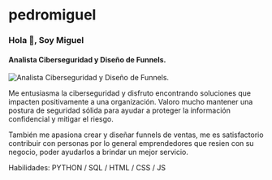 # pedromiguel
### Hola 👋, Soy Miguel
#### Analista Ciberseguridad y Diseño de Funnels. 
![Analista Ciberseguridad y Diseño de Funnels. ](https://arturssmirnovs.github.io/github-profile-readme-generator/images/banner.png)

Me entusiasma la ciberseguridad y disfruto encontrando soluciones que impacten positivamente a una organización. Valoro mucho mantener una postura de seguridad sólida para ayudar a proteger la información confidencial y mitigar el riesgo.

También me apasiona crear y diseñar funnels de ventas, me es satisfactorio contribuir con personas por lo general emprendedores que resien con su negocio, poder ayudarlos a brindar un mejor servicio.

Habilidades: PYTHON / SQL / HTML / CSS / JS 
